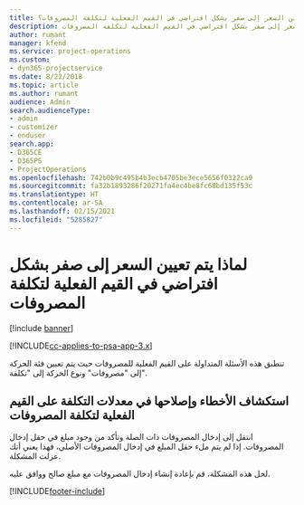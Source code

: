 ```yaml
---
title: لماذا يتم تعيين السعر إلى صفر بشكل افتراضي في القيم الفعلية لتكلفة المصروفات؟
description: استكشاف الأخطاء وإصلاحها عند تعيين السعر إلى صفر بشكل افتراضي في القيم الفعلية لتكلفة المصروفات.
author: rumant
manager: kfend
ms.service: project-operations
ms.custom:
- dyn365-projectservice
ms.date: 8/22/2018
ms.topic: article
ms.author: rumant
audience: Admin
search.audienceType:
- admin
- customizer
- enduser
search.app:
- D365CE
- D365PS
- ProjectOperations
ms.openlocfilehash: 742b0b9c495b4b3ecb4705be3ece5656f0322ca9
ms.sourcegitcommit: fa32b1893286f20271fa4ec4be8fc68bd135f53c
ms.translationtype: HT
ms.contentlocale: ar-SA
ms.lasthandoff: 02/15/2021
ms.locfileid: "5285827"
---
```

# <a name="why-is-the-price-defaulting-to-zero-on-expense-cost-actuals"></a>لماذا يتم تعيين السعر إلى صفر بشكل افتراضي في القيم الفعلية لتكلفة المصروفات

[!include [banner](../includes/psa-now-project-operations.md)]

[!INCLUDE[cc-applies-to-psa-app-3.x](../includes/cc-applies-to-psa-app-3x.md)]

تنطبق هذه الأسئلة المتداولة على القيم الفعلية للمصروفات حيث يتم تعيين فئة الحركة إلى "مصروفات" ونوع الحركة إلى "تكلفة".

## <a name="troubleshooting-cost-rates-on-expense-cost-actuals"></a>استكشاف الأخطاء وإصلاحها في معدلات التكلفة على القيم الفعلية لتكلفة المصروفات

انتقل إلى إدخال المصروفات ذات الصلة وتأكد من وجود مبلغ في حقل إدخال المصروفات. إذا لم يتم ملء حقل المبلغ في إدخال المصروفات الأصلي، فهذا يعني أنك عزلت المشكلة.
 
لحل هذه المشكلة، قم بإعادة إنشاء إدخال المصروفات مع مبلغ صالح ووافق عليه.


[!INCLUDE[footer-include](../includes/footer-banner.md)]